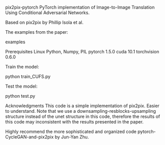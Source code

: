 pix2pix-pytorch
PyTorch implementation of Image-to-Image Translation Using Conditional Adversarial Networks.

Based on pix2pix by Phillip Isola et al.

The examples from the paper:

examples

Prerequisites
Linux
Python, Numpy, PIL
pytorch 1.5.0
cuda 10.1
torchvision 0.6.0

Train the model:

python train_CUFS.py

Test the model:

python test.py

Acknowledgments
This code is a simple implementation of pix2pix. Easier to understand. Note that we use a downsampling-resblocks-upsampling structure instead of the unet structure in this code, therefore the results of this code may inconsistent with the results presented in the paper.

Highly recommend the more sophisticated and organized code pytorch-CycleGAN-and-pix2pix by Jun-Yan Zhu.
